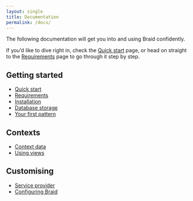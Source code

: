 ```yaml
---
layout: single
title: Documentation
permalink: /docs/
---
```


The following documentation will get you into and using Braid confidently.

If you’d like to dive right in, check the [Quick start](/braid/docs/quick-start/) page, or head on straight to the [Requirements](/braid/docs/requirements/) page to go through it step by step.

## Getting started
 - [Quick start](/braid/docs/quick-start/)
 - [Requirements](/braid/docs/requirements/)
 - [Installation](/braid/docs/installation/)
 - [Database storage](/braid/docs/database-storage/)
 - [Your first pattern](/braid/docs/your-first-pattern/)

## Contexts
 - [Context data](/braid/docs/contexts/context-data/)
 - [Using views](/braid/docs/contexts/using-views/)

## Customising
 - [Service provider](/braid/docs/customising/service-provider/)
 - [Configuring Braid](/braid/docs/customising/configuring-braid/)